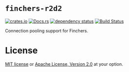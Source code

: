 # `finchers-r2d2`

[![crates.io](https://img.shields.io/crates/v/finchers-r2d2.svg)](https://crates.io/crates/finchers-r2d2)
[![Docs.rs](https://docs.rs/finchers-r2d2/badge.svg)](https://docs.rs/finchers-r2d2)
[![dependency status](https://deps.rs/crate/finchers-r2d2/0.1.0/status.svg)](https://deps.rs/crate/finchers-r2d2/0.1.0)
[![Build Status](https://travis-ci.org/finchers-rs/finchers-r2d2.svg?branch=master)](https://travis-ci.org/finchers-rs/finchers-r2d2)

Connection pooling support for Finchers.

# License
[MIT license](LICENSE-MIT) or [Apache License, Version 2.0](LICENSE-APACHE) at your option.
